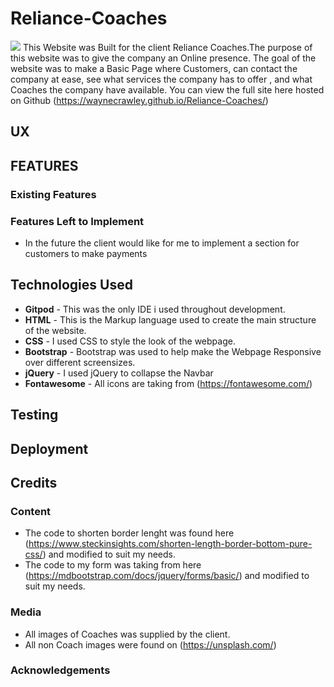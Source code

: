 # Reliance-Coaches
![](https://github.com/waynecrawley/Reliance-Coaches/blob/master/assets/images/websitemockup.jpg?raw=true)
This Website was Built for the client Reliance Coaches.The purpose of this website was to give the company an Online presence.
The goal of the website was to make a Basic Page where Customers, can contact the company at ease, see what services the company has to  offer ,
and what Coaches the company have available. You can view the full site here hosted on Github (https://waynecrawley.github.io/Reliance-Coaches/)
## UX
## FEATURES

### Existing Features
### Features Left to Implement
+ In the future the client would like for me to implement a section for customers to make payments
## Technologies Used
+ **Gitpod** - This was the only IDE i used throughout development.
+ **HTML** - This is the Markup language used to create the main structure of the website.
+ **CSS** - I used CSS to style the look of the webpage.
+ **Bootstrap** - Bootstrap was used to help make the Webpage Responsive over different screensizes.
+ **jQuery** - I used jQuery to collapse the Navbar 
+ **Fontawesome** - All icons are taking from (https://fontawesome.com/)                                                               

## Testing
## Deployment
## Credits
### Content

* The code to shorten border lenght was found here (https://www.steckinsights.com/shorten-length-border-bottom-pure-css/) and modified to suit my needs.
* The code to my form was taking from here (https://mdbootstrap.com/docs/jquery/forms/basic/) and modified to suit my needs.
### Media
* All images of Coaches was supplied by the client.
* All non Coach images were found on (https://unsplash.com/)
### Acknowledgements
